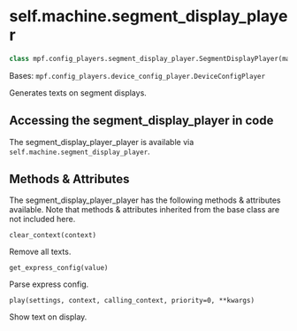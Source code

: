 
# self.machine.segment_display_player

``` python
class mpf.config_players.segment_display_player.SegmentDisplayPlayer(machine)
```

Bases: `mpf.config_players.device_config_player.DeviceConfigPlayer`

Generates texts on segment displays.

## Accessing the segment_display_player in code

The segment_display_player_player is available via `self.machine.segment_display_player`.

## Methods & Attributes

The segment_display_player_player has the following methods & attributes available. Note that methods & attributes inherited from the base class are not included here.

`clear_context(context)`

Remove all texts.

`get_express_config(value)`

Parse express config.

`play(settings, context, calling_context, priority=0, **kwargs)`

Show text on display.
